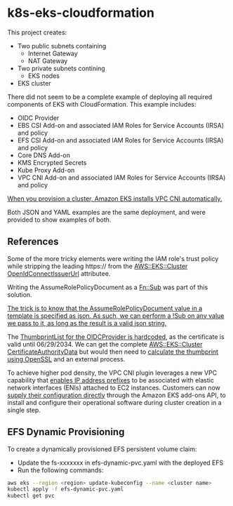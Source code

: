 # k8s-eks-cloudformation
This project creates:

- Two public subnets containing
    - Internet Gateway
    - NAT Gateway
- Two private subnets contining
    - EKS nodes
- EKS cluster

There did not seem to be a complete example of deploying all required components of EKS with CloudFormation. This example includes:

- OIDC Provider
- EBS CSI Add-on and associated IAM Roles for Service Accounts (IRSA) and policy
- EFS CSI Add-on and associated IAM Roles for Service Accounts (IRSA) and policy
- Core DNS Add-on
- KMS Encrypted Secrets
- Kube Proxy Add-on
- VPC CNI Add-on and associated IAM Roles for Service Accounts (IRSA) and policy


[When you provision a cluster, Amazon EKS installs VPC CNI automatically.](https://aws.github.io/aws-eks-best-practices/networking/vpc-cni/#deploy-vpc-cni-managed-add-on)

Both JSON and YAML examples are the same deployment, and were provided to show examples of both.

## References
Some of the more tricky elements were writing the IAM role's trust policy while stripping the leading https:// from the [AWS::EKS::Cluster OpenIdConnectIssuerUrl](https://docs.aws.amazon.com/AWSCloudFormation/latest/UserGuide/aws-resource-eks-cluster.html#aws-resource-eks-cluster-return-values) attributee. 

Writing the AssumeRolePolicyDocument as a [Fn::Sub](https://docs.aws.amazon.com/AWSCloudFormation/latest/UserGuide/intrinsic-function-reference-sub.html) was part of this solution.

[The trick is to know that the AssumeRolePolicyDocument value in a template is specified as json. As such, we can perform a !Sub on any value we pass to it, as long as the result is a valid json string.](https://bambooengineering.io/constraining-eks-pod-iam-roles-using-cloudformation/)

The [ThumbprintList for the OIDCProvider is hardcoded](https://gist.github.com/riccardomc/a3891356b09516ab3f3b79a12e9b13e1), as the certificate is valid until 06/29/2034. We can get the complete [AWS::EKS::Cluster CertificateAuthorityData](https://docs.aws.amazon.com/AWSCloudFormation/latest/UserGuide/aws-resource-eks-cluster.html#aws-resource-eks-cluster-return-values) but would then need to [calculate the thumbprint using OpenSSL](https://docs.aws.amazon.com/IAM/latest/UserGuide/id_roles_providers_create_oidc_verify-thumbprint.html) and an external process.

To achieve higher pod density, the VPC CNI plugin leverages a new VPC capability that [enables IP address prefixes](https://aws.amazon.com/blogs/containers/amazon-vpc-cni-increases-pods-per-node-limits/) to be associated with elastic network interfaces (ENIs) attached to EC2 instances. Customers can now [supply their configuration directly](https://aws.amazon.com/blogs/containers/amazon-eks-add-ons-advanced-configuration/) through the Amazon EKS add-ons API, to install and configure their operational software during cluster creation in a single step. 

## EFS Dynamic Provisioning
To create a dynamically provisioned EFS persistent volume claim:

- Update the fs-xxxxxxx in efs-dynamic-pvc.yaml with the deployed EFS
- Run the following commands:
```bash
aws eks --region <region> update-kubeconfig --name <cluster name>
kubectl apply -f efs-dynamic-pvc.yaml
kubectl get pvc
```